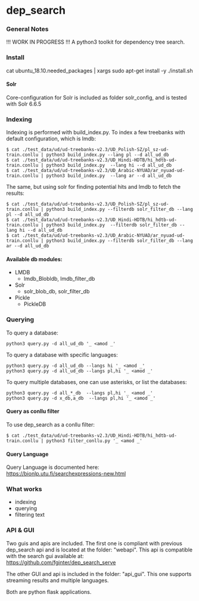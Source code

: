 # dep_search

### General Notes

!!! WORK IN PROGRESS !!!
A python3 toolkit for dependency tree search.

### Install

cat ubuntu_18.10.needed_packages | xargs sudo apt-get install -y
./install.sh

#### Solr
Core-configuration for Solr is included as folder solr_config, and is tested with Solr 6.6.5
### Indexing
Indexing is performed with build_index.py. To index a few treebanks with default configuration, which is lmdb:
~~~~
$ cat ./test_data/ud/ud-treebanks-v2.3/UD_Polish-SZ/pl_sz-ud-train.conllu | python3 build_index.py --lang pl --d all_ud_db
$ cat ./test_data/ud/ud-treebanks-v2.3/UD_Hindi-HDTB/hi_hdtb-ud-train.conllu | python3 build_index.py  --lang hi --d all_ud_db
$ cat ./test_data/ud/ud-treebanks-v2.3/UD_Arabic-NYUAD/ar_nyuad-ud-train.conllu | python3 build_index.py  --lang ar --d all_ud_db
~~~~

The same, but using solr for finding potential hits and lmdb to fetch the results:
~~~~
$ cat ./test_data/ud/ud-treebanks-v2.3/UD_Polish-SZ/pl_sz-ud-train.conllu | python3 build_index.py --filterdb solr_filter_db --lang pl --d all_ud_db
$ cat ./test_data/ud/ud-treebanks-v2.3/UD_Hindi-HDTB/hi_hdtb-ud-train.conllu | python3 build_index.py  --filterdb solr_filter_db --lang hi --d all_ud_db
$ cat ./test_data/ud/ud-treebanks-v2.3/UD_Arabic-NYUAD/ar_nyuad-ud-train.conllu | python3 build_index.py --filterdb solr_filter_db --lang ar --d all_ud_db
~~~~


#### Available db modules:
* LMDB
     - lmdb_Blobldb, lmdb_filter_db
* Solr
    - solr_blob_db, solr_filter_db
* Pickle
    - PickleDB

### Querying

To query a database:
~~~~
python3 query.py -d all_ud_db '_ <amod _'
~~~~
To query a database with specific languages:
~~~~
python3 query.py -d all_ud_db --langs hi '_ <amod _'
python3 query.py -d all_ud_db --langs pl,hi '_ <amod _'
~~~~
To query multiple databases, one can use asterisks, or list the databases:
~~~~
python3 query.py -d all_*_db  --langs pl,hi '_ <amod _'
python3 query.py -d x_db,a_db  --langs pl,hi '_ <amod _'
~~~~
#### Query as conllu filter
To use dep_search as a conllu filter:
~~~~
$ cat ./test_data/ud/ud-treebanks-v2.3/UD_Hindi-HDTB/hi_hdtb-ud-train.conllu | python3 filter_conllu.py '_ <amod _'
~~~~

#### Query Language
Query Language is documented here:
https://bionlp.utu.fi/searchexpressions-new.html

### What works
* indexing
* querying
* filtering text

### API & GUI
Two guis and apis are included. The first one is compliant with previous dep_search api and is located at the folder: "webapi".
This api is compatible with the search gui available at: https://github.com/fginter/dep_search_serve

The other GUI and api is included in the folder: "api_gui". This one supports streaming results and multiple languages.

Both are python flask applications.
